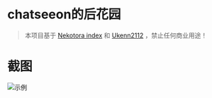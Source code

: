 # chatseeon的后花园
> 本项目基于 [Nekotora index](https://flag.moe/) 和 [Ukenn2112](https://github.com/Ukenn2112/Ukenn-index) ，禁止任何商业用途！

# 截图
![示例](https://github.com/chatseeon/introduction_page/assets/107085673/87f56e65-11fe-419c-90a4-0ef4e78ef6f3)
